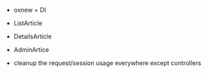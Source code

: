 - oxnew + DI
- ListArticle
- DetailsArticle
- AdminArtice


- cleanup the request/session usage everywhere except controllers